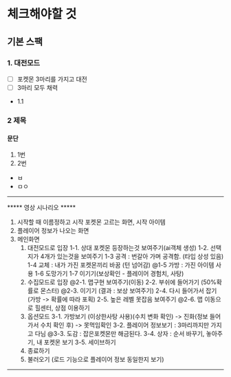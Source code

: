 # 체크해야할 것

## 기본 스팩

### 1. 대전모드

-   [ ] 포켓몬 3마리를 가지고 대전
-   [ ] 3마리 모두 채력
- 1.1 
### 2 제목 
#### 문단
1. 1번
2. 2번
* ㅂ
* ㅁㅇ
--- 
***** 영상 시나리오 *****

1. 시작할 때 이름정하고 시작 포켓몬 고르는 화면, 시작 아이템
2. 플레이어 정보가 나오는 화면
3. 메인화면
	1. 대전모드로 입장
		1-1. 상대 포켓몬 등장하는것 보여주기(ai객체 생성)
		1-2. 선택지가 4개가 있는것을 보여주기
		1-3 공격 : 번갈아 가며 공격함. (타입 상성 있음)
		1-4 교체 : 내가 가진 포켓몬끼리 바꿈 (턴 넘어감)
		@1-5 가방 : 가진 아이템 사용
		1-6 도망가기
		1-7 이기기(보상확인 - 플레이어 경험치, 사탕)
	2. 수집모드로 입장
		@2-1. 맵구현 보여주기(이동)
		2-2. 부쉬에 들어가기 (50%확률로 몬스터)
		@2-3. 이기기 (결과 : 보상 보여주기)
		2-4. 다시 들어가서 잡기(가방 -> 확률에 따라 포획)
		2-5. 높은 레벨 못잡음 보여주기
		@2-6. 맵 이동으로 힐센터, 상점 이용하기
	3. 옵션모드
		3-1. 가방보기 (이상한사탕 사용)(수치 변화 확인) -> 
		      진화(정보 들어가서 수치 확인 후) -> 못먹임확인
		3-2. 플레이어 정보보기 : 3마리까지만 가지고 다님
		@3-3. 도감 : 잡은포켓몬만 해금된다.
		3-4. 상자 : 순서 바꾸기, 놓아주기, 내 포켓몬 보기
		3-5. 세이브하기
	4. 종료하기
	5. 불러오기 (로드 기능으로 플레이어 정보 동일한지 보기)


***************************